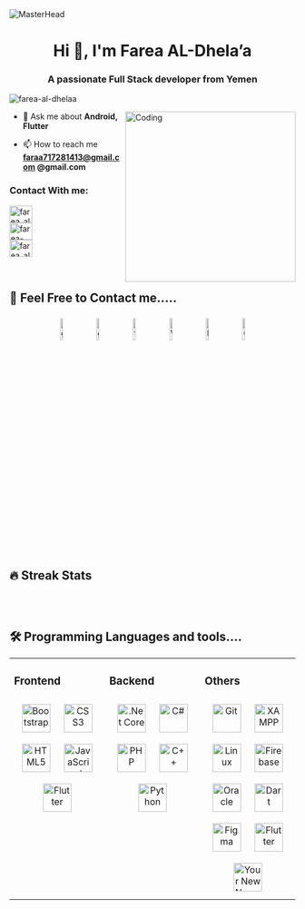 <div align="center">  

</div>  
<img src="https://1.bp.blogspot.com/-7A4WynwLsMw/XbBpCXG8fHI/AAAAAAAAMt4/uOa1bpLskYgrwGbllhSu2SDj_Mig8SXJQCLcBGAsYHQ/s1600/2000_600px.gif" alt="MasterHead" style="max-width: 100%; display: inline-block;" data-target="animated-image.originalImage">
<h1 align="center">Hi 👋, I'm Farea AL-Dhela’a</h1>

<h3 align="center">A passionate Full Stack developer from Yemen</h3>

<p align="left"> <img src="https://komarev.com/ghpvc/?username=farea-al-dhelaa&label=Profile%20views&color=0e75b6&style=flat" alt="farea-al-dhelaa" /> </p>

<img align="right" alt="Coding" src="https://cdn.dribbble.com/users/1162077/screenshots/3848914/programmer.gif"  style="width:300px !important; display: inline-block;" data-target="animated-image.originalImage">


- 💬 Ask me about **Android, Flutter**

- 📫 How to reach me **faraa717281413@gmail.com @gmail.com**

<h3 align="left">Contact With me:</h3>
<p align="left">
  <a href="https://twitter.com/farea_al_dhelaa" target="blank"><img align="center" src="https://raw.githubusercontent.com/rahuldkjain/github-profile-readme-generator/master/src/images/icons/Social/twitter.svg" alt="farea_al_dhelaa" height="30" width="40" /></a><br>
  <a href="https://linkedin.com/in/farea-al-dhelaa" target="blank"><img align="center" src="https://raw.githubusercontent.com/rahuldkjain/github-profile-readme-generator/master/src/images/icons/Social/linked-in-alt.svg" alt="farea-al-dhelaa" height="30" width="40" /></a><br>
  <a href="https://fb.com/faraa717281413@gmail.com " target="blank"></a>
  <a href="https://www.youtube.com/c/@farea_al_dhelaa" target="blank"><img align="center" src="https://raw.githubusercontent.com/rahuldkjain/github-profile-readme-generator/master/src/images/icons/Social/youtube.svg" alt="farea_al_dhelaa" height="30" width="40" /></a>
</p>

<br/>  

## 🥰 Feel Free to Contact me..... 
<div align="center">
  <a href="https://linktr.ee/YemenCodeCraft"><img alt="github" width="10%" style="padding:5px" src="https://github.com/YemenCodeCraft/profile-github/blob/main/linktree.png"/></a>
<a href="https://github.com/YemenCodeCraft"><img alt="github" width="10%" style="padding:5px" src="https://img.icons8.com/clouds/100/000000/github.png"/></a>
<a href="https://www.facebook.com/faraa.aldhelaa"><img alt="faceBook" width="10%" style="padding:5px" src="https://img.icons8.com/clouds/100/000000/facebook.png"/></a>
<a href="https://wsend.co/967717281413"><img alt="WhatsApp" width="10%" style="padding:5px" src="https://img.icons8.com/clouds/100/000000/whatsapp.png"/></a>
<a href="https://www.linkedin.com/in/%D9%81%D8%A7%D8%B1%D8%B9-%D8%A7%D9%84%D8%B6%D9%84%D8%A7%D8%B9-9624b431a/"><img alt="linkedin" width="10%" style="padding:5px" src="https://img.icons8.com/clouds/100/000000/linkedin.png"/></a>
<a href="https://faraa717281413@gmail.com
" ><img alt=Gmail  width="10%" style="padding:5px" src="https://img.icons8.com/clouds/100/000000/apple-mail.png"/></a> 
  
</div>  
  

<br/>  

## 🔥 Streak Stats



<br/>  


<br/>  


## 🛠️ Programming Languages and tools....

<table><tr><td valign="top" width="33%">



### Frontend  
<div align="center">  
<img style="margin: 10px" src="https://profilinator.rishav.dev/skills-assets/bootstrap-plain.svg" alt="Bootstrap" height="50" />  
<img style="margin: 10px" src="https://profilinator.rishav.dev/skills-assets/css3-original-wordmark.svg" alt="CSS3" height="50" />  
<img style="margin: 10px" src="https://profilinator.rishav.dev/skills-assets/html5-original-wordmark.svg" alt="HTML5" height="50" />  
<img style="margin: 10px" src="https://profilinator.rishav.dev/skills-assets/javascript-original.svg" alt="JavaScript" height="50" /> 
<a href="https://flutter.dev/" target="_blank"><img style="margin: 10px" src="https://profilinator.rishav.dev/skills-assets/flutterio-icon.svg" alt="Flutter" height="50" /></a>  
</div>

</td><td valign="top" width="33%">



### Backend  
<div align="center">  
   <img style="margin: 10px" src="https://profilinator.rishav.dev/skills-assets/dotnetcore.png" alt=".Net Core" height="50" />  
<img style="margin: 10px" src="https://profilinator.rishav.dev/skills-assets/csharp-original.svg" alt="C#" height="50" />  
   <img style="margin: 10px" src="https://profilinator.rishav.dev/skills-assets/php-original.svg" alt="PHP" height="50" />  
<img style="margin: 10px" src="https://profilinator.rishav.dev/skills-assets/cplusplus-original.svg" alt="C++" height="50" />  
<img style="margin: 10px" src="https://profilinator.rishav.dev/skills-assets/python-original.svg" alt="Python" height="50" />  
</div>

</td><td valign="top" width="33%">



### Others
<div align="center">  
<img style="margin: 10px" src="https://profilinator.rishav.dev/skills-assets/git-scm-icon.svg" alt="Git" height="50" />  
<img style="margin: 10px" src="https://profilinator.rishav.dev/skills-assets/xampp.png" alt="XAMPP" height="50" />  
<img style="margin: 10px" src="https://profilinator.rishav.dev/skills-assets/linux-original.svg" alt="Linux" height="50" />  
<img style="margin: 10px" src="https://profilinator.rishav.dev/skills-assets/firebase.png" alt="Firebase" height="50" />  
<img style="margin: 10px" src="https://profilinator.rishav.dev/skills-assets/oracle-original.svg" alt="Oracle" height="50" />
<a href="https://dart.dev/" target="_blank"><img style="margin: 10px" src="https://profilinator.rishav.dev/skills-assets/dartlang-icon.svg" alt="Dart" height="50" /></a>  
<a href="https://www.figma.com/" target="_blank"><img style="margin: 10px" src="https://profilinator.rishav.dev/skills-assets/figma-icon.svg" alt="Figma" height="50" /></a> 
<a href="https://flutter.dev/" target="_blank"><img style="margin: 10px" src="https://profilinator.rishav.dev/skills-assets/flutterio-icon.svg" alt="Flutter" height="50" /></a>  
<a href="https://www.your-new-url.com" target="_blank">
  <img style="margin: 10px" src="https://your-new-image-url.com/image.svg" alt="Your New Name" height="50" />
</a>


</td></tr></table>  

<br/>  
